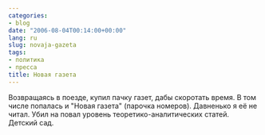 ```yaml
---
categories:
- blog
date: "2006-08-04T00:14:00+00:00"
lang: ru
slug: novaja-gazeta
tags:
- политика
- пресса
title: Новая газета
---
```


Возвращаясь в поезде, купил пачку газет, дабы скоротать время. В том числе попалась и "Новая газета" (парочка номеров). Давненько я её не читал. Убил на повал уровень теоретико-аналитических статей. Детский сад.